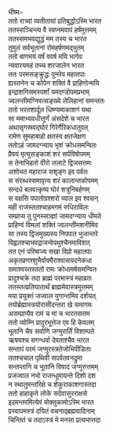 भीष्मः-  
ततो रात्र्यां व्यतीतायां प्रतिबुद्धोऽस्मि भारत  
ततस्सञ्चिन्त्य वै स्वप्नमवापं हर्षमुत्तमम्  
ततस्समभवद्युद्धं मम तस्य च भारत  
तुमुलं सर्वभूतानां रोमहर्षणमद्भुतम्  
ततो बाणमयं वर्षं ववर्ष मयि भार्गवः  
न्यवारयमहं तच्च शरजालेन भारत  
ततः परमसङ्क्रुद्धः पुनरेव महातपाः  
ह्यस्तनेन च कोपेन शक्तिं वै प्राहिणोन्मयि  
इन्द्राशनिसमस्पर्शां यमदण्डोपमप्रभाम्  
ज्वलन्तीमग्निवत्सङ्ख्ये लेलिहानां समन्ततः  
ततो भरतशार्दूल धिष्ण्यमाकाशगं यथा  
सा ममाभ्यवधीत्तूर्णं अंसदेशे च भारत  
अथासृगस्रवद्घोरं गिरेर्गैरिकधातुवत्  
रामेण सुमहाबाहो क्षतस्य क्षतजेक्षण  
ततोऽहं जामदग्न्याय भृशं क्रोधसमन्वितः  
प्रैषयं मृत्युसङ्काशं शरं सर्पविषोपमम्  
स तेनाभिहतो वीरो ललाटे द्विजसत्तमः  
अशोभत महाराज सशृङ्ग इव पर्वतः  
स संरब्धस्समावृत्य शरं कालान्तकोपमम्  
सन्दधे बलवत्कृष्य घोरं शत्रुनिबर्हणम्  
स वक्षसि पपातोग्रश्शरो व्याल इव श्वसन्  
महीं राजंस्ततश्चाहमगमं रुधिराविलः  
सम्प्राप्य तु पुनस्सञ्ज्ञां जामदग्न्याय धीमते  
प्राहिण्वं विमलां शक्तिं ज्वलन्तीमशनीमिव  
सा तस्य द्विजमुख्यस्य निपपात भुजान्तरे  
विह्वलश्चाभवद्राजन्वेपथुश्चैनमाविशत्  
तत एनं परिष्वज्य सखा विप्रो महातपाः  
अकृतव्रणश्शुभैर्वाक्यैराश्वासयदनेकधा  
समाश्वस्तस्ततो रामः क्रोधामर्षसमन्वितः  
प्रादुश्चक्रे तदा ब्राह्मं परमास्त्रं महाव्रतः  
ततस्तत्प्रतिघातार्थं ब्राह्ममेवास्त्रमुत्तमम्  
मया प्रयुक्तं जज्वाल युगान्तमिव दर्शयत्  
तयोर्ब्रह्मास्त्रयोरासीदन्तरा खे समागमः  
असम्प्राप्यैव रामं च मां च भारतसत्तम  
ततो व्योम्नि प्रादुरभूत्तेज एव हि केवलम्  
भूतानि चैव सर्वाणि जग्मुरार्तिं विशाम्पते  
ऋषयश्च सगन्धर्वा देवताश्चैव भारत  
सन्तापं परमं जग्मुरस्त्रतेजोभिपीडिताः  
ततश्चचाल पृथिवी सपर्वतवनद्रुमा  
सन्तप्तानि च भूतानि विषादं जग्मुरुत्तमम्  
प्रजज्वाल नभो राजन्धूमायन्ते दिशो दश  
न स्थातुमन्तरिक्षे च शेकुराकाशगास्तदा  
ततो हाहाकृते लोके सदेवासुरराक्षसे  
इदमन्तरमित्येवं मोक्तुकामोऽस्मि भारत  
प्रस्वापमस्त्रं दयितं वचनाद्ब्रह्मवादिनाम्  
चिन्तितं च तदाऽस्त्रं मे मनसा प्रत्यभात्तदा  
